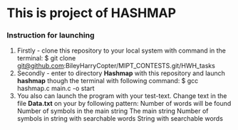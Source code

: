 # This is project of HASHMAP

### Instruction for launching
1.  Firstly - clone this repository to your local system with command in the terminal:
    $ git clone git@github.com:BileyHarryCopter/MIPT_CONTESTS.git/HWH_tasks
2.  Secondly - enter to directory **Hashmap** with this repository and launch **hashmap** though the terminal with following command:
    $ gcc hashmap.c main.c -o start
3.  You also can launch the program with your test-text. Change text in the file **Data.txt** on your by following pattern:
    Number of words will be found
    Number of symbols in the main string
    The main string
    Number of symbols in string with searchable words
    String with searchable words
